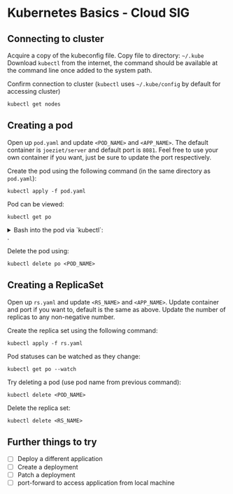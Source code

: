 # Kubernetes Basics - Cloud SIG

## Connecting to cluster

Acquire a copy of the kubeconfig file. Copy file to directory: `~/.kube`
Download `kubectl` from the internet, the command should be available at the command line once added to the system path.

Confirm connection to cluster (`kubectl` uses `~/.kube/config` by default for accessing cluster)

`kubectl get nodes`

## Creating a pod

Open up `pod.yaml` and update `<POD_NAME>` and `<APP_NAME>`. The default container is `joeziet/server` and default port is `8081`. Feel free to use your own container if you want, just be sure to update the port respectively.

Create the pod using the following command (in the same directory as `pod.yaml`):

`kubectl apply -f pod.yaml`

Pod can be viewed:

`kubectl get po`

<details>
<summary>Bash into the pod via `kubectl`:</summary>
  
  `kubectl exec -it <POD_NAME> -- /bin/bash`

  Once bashed in, you should be able be placed at a linux terminal. You can run the following few commands:

  1. View hostname (this should match the podname)

    `hostname`
  2. Curl application at localhost (update port if you're using a different app):

    `curl localhost:8081`
  3. Curl application at hostname:

    `curl <POD_NAME>`

</details>
.


Delete the pod using:

`kubectl delete po <POD_NAME>`

## Creating a ReplicaSet

Open up `rs.yaml` and update `<RS_NAME>` and `<APP_NAME>`. Update container and port if you want to, default is the same as above. Update the number of replicas to any non-negative number.

Create the replica set using the following command:

`kubectl apply -f rs.yaml`

Pod statuses can be watched as they change:

`kubectl get po --watch`

Try deleting a pod (use pod name from previous command):

`kubectl delete <POD_NAME>`


Delete the replica set:

`kubectl delete <RS_NAME>`

## Further things to try

- [ ] Deploy a different application
- [ ] Create a deployment
- [ ] Patch a deployment
- [ ] port-forward to access application from local machine
